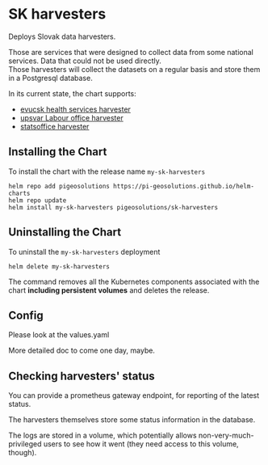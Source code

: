 # SK harvesters 

Deploys Slovak data harvesters.

Those are services that were designed to collect data from some national services. Data that could not be used directly.  
Those harvesters will collect the datasets on a regular basis and store them in a Postgresql database. 

In its current state, the chart supports:
- [evucsk health services harvester](https://gitlab.com/po-kraj-sk/evucsk-harvester)
- [upsvar Labour office harvester](https://gitlab.com/po-kraj-sk/upsvar-harvester)
- [statsoffice harvester](https://gitlab.com/po-kraj-sk/so-harvester)

## Installing the Chart

To install the chart with the release name `my-sk-harvesters`

```console
helm repo add pigeosolutions https://pi-geosolutions.github.io/helm-charts
helm repo update
helm install my-sk-harvesters pigeosolutions/sk-harvesters
```

## Uninstalling the Chart

To uninstall the `my-sk-harvesters` deployment

```console
helm delete my-sk-harvesters
```

The command removes all the Kubernetes components associated with the chart **including persistent volumes** and deletes the release.
## Config
Please look at the values.yaml

More detailed doc to come one day, maybe.

## Checking harvesters' status

You can provide a prometheus gateway endpoint, for reporting of the latest status.

The harvesters themselves store some status information in the database.

The logs are stored in a volume, which potentially allows non-very-much-privileged users to see how it went (they need access to this volume, though).